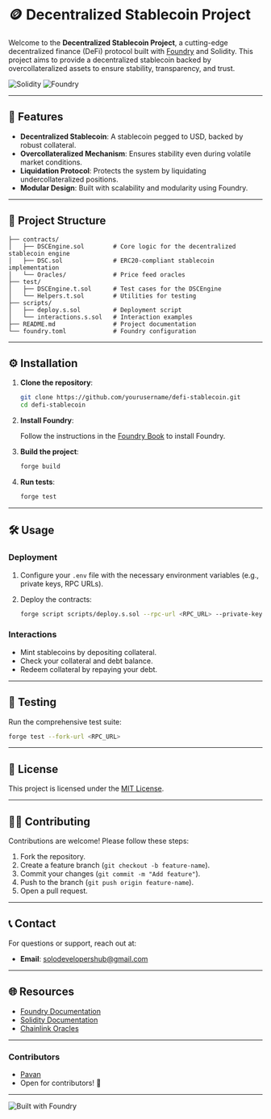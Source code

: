 # 🪙 Decentralized Stablecoin Project

Welcome to the **Decentralized Stablecoin Project**, a cutting-edge decentralized finance (DeFi) protocol built with [Foundry](https://book.getfoundry.sh/) and Solidity. This project aims to provide a decentralized stablecoin backed by overcollateralized assets to ensure stability, transparency, and trust.

![Solidity](https://img.shields.io/badge/solidity-%23363636.svg?style=for-the-badge&logo=solidity&logoColor=white)
![Foundry](https://img.shields.io/badge/foundry-%23000000.svg?style=for-the-badge&logoColor=white)

---

## 🚀 Features

- **Decentralized Stablecoin**: A stablecoin pegged to USD, backed by robust collateral.
- **Overcollateralized Mechanism**: Ensures stability even during volatile market conditions.
- **Liquidation Protocol**: Protects the system by liquidating undercollateralized positions.
- **Modular Design**: Built with scalability and modularity using Foundry.

---

## 📂 Project Structure

```
├── contracts/
│   ├── DSCEngine.sol        # Core logic for the decentralized stablecoin engine
│   ├── DSC.sol              # ERC20-compliant stablecoin implementation
│   └── Oracles/             # Price feed oracles
├── test/
│   ├── DSCEngine.t.sol      # Test cases for the DSCEngine
│   └── Helpers.t.sol        # Utilities for testing
├── scripts/
│   ├── deploy.s.sol         # Deployment script
│   └── interactions.s.sol   # Interaction examples
├── README.md                # Project documentation
└── foundry.toml             # Foundry configuration
```

---

## ⚙️ Installation

1. **Clone the repository**:

   ```bash
   git clone https://github.com/yourusername/defi-stablecoin.git
   cd defi-stablecoin
   ```

2. **Install Foundry**:

   Follow the instructions in the [Foundry Book](https://book.getfoundry.sh/getting-started/installation.html) to install Foundry.

3. **Build the project**:

   ```bash
   forge build
   ```

4. **Run tests**:

   ```bash
   forge test
   ```

---

## 🛠️ Usage

### Deployment

1. Configure your `.env` file with the necessary environment variables (e.g., private keys, RPC URLs).
2. Deploy the contracts:

   ```bash
   forge script scripts/deploy.s.sol --rpc-url <RPC_URL> --private-key <PRIVATE_KEY> --broadcast
   ```

### Interactions

- Mint stablecoins by depositing collateral.
- Check your collateral and debt balance.
- Redeem collateral by repaying your debt.

---

## 🧪 Testing

Run the comprehensive test suite:

```bash
forge test --fork-url <RPC_URL>
```

---

## 📜 License

This project is licensed under the [MIT License](LICENSE).

---

## 🧑‍💻 Contributing

Contributions are welcome! Please follow these steps:

1. Fork the repository.
2. Create a feature branch (`git checkout -b feature-name`).
3. Commit your changes (`git commit -m "Add feature"`).
4. Push to the branch (`git push origin feature-name`).
5. Open a pull request.

---

## 📞 Contact

For questions or support, reach out at:
- **Email**: solodevelopershub@gmail.com

---

## 🌐 Resources

- [Foundry Documentation](https://book.getfoundry.sh/)
- [Solidity Documentation](https://soliditylang.org/)
- [Chainlink Oracles](https://chain.link/)

---

### Contributors

- [Pavan](https://github.com/named-as-pavan)  
- Open for contributors! 🌟

---

![Built with Foundry](https://img.shields.io/badge/built%20with-foundry-%23000000)
